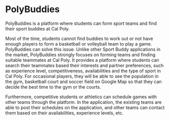 # PolyBuddies

PolyBuddies is a platform where students can form sport teams and find their sport
buddies at Cal Poly.

Most of the time, students cannot find buddies to work out or not have enough players to
form a basketball or volleyball team to play a game. PolyBuddies can solve this issue. Unlike
other Sport Buddy applications in the market, PolyBuddies strongly focuses on forming teams
and finding suitable teammates at Cal Poly. It provides a platform where students can search
their teammates based their interests and partner preferences, such as experience level,
competitiveness, availabilities and the type of sport in Cal Poly. For occasional players, they will
be able to see the population in the gym, basketball court and soccer field on Google Map so that
they can decide the best time to the gym or the courts.

Furthermore, competitive students or athletics can schedule games with other teams
through the platform. In the application, the existing teams are able to post their schedules on the
application, and other teams can contact them based on their availabilities, experience levels, etc.

